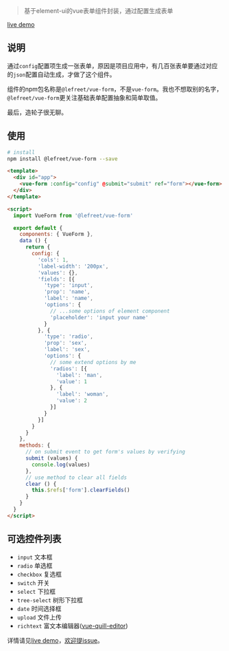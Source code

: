 > 基于element-ui的vue表单组件封装，通过配置生成表单

[live demo](https://lefreet.github.io/vue-form/)

## 说明

通过`config`配置项生成一张表单，原因是项目应用中，有几百张表单要通过对应的`json`配置自动生成，才做了这个组件。

组件的npm包名称是`@lefreet/vue-form`，不是`vue-form`。我也不想取别的名字，`@lefreet/vue-form`更关注基础表单配置抽象和简单取值。

最后，造轮子很无聊。

## 使用

```bash
# install
npm install @lefreet/vue-form --save
```

```html
<template>
  <div id="app">
    <vue-form :config="config" @submit="submit" ref="form"></vue-form>
  </div>
</template>

<script>
  import VueForm from '@lefreet/vue-form'

  export default {
    components: { VueForm },
    data () {
      return {
        config: {
          'cols': 1,
          'label-width': '200px',
          'values': {},
          'fields': [{
            'type': 'input',
            'prop': 'name',
            'label': 'name',
            'options': {
              // ...some options of element component
              'placeholder': 'input your name'
            }
          }, {
            'type': 'radio',
            'prop': 'sex',
            'label': 'sex',
            'options': {
              // some extend options by me
              'radios': [{
                'label': 'man',
                'value': 1  
              }, {
                'label': 'woman',
                'value': 2
              }]
            }
          }]
        }
      }
    },
    methods: {
      // on submit event to get form's values by verifying
      submit (values) {
        console.log(values)
      },
      // use method to clear all fields
      clear () {
        this.$refs['form'].clearFields()
      }
    }
  }
</script>
```

## 可选控件列表

* `input` 文本框
* `radio` 单选框
* `checkbox` 复选框
* `switch` 开关
* `select` 下拉框
* `tree-select` 树形下拉框
* `date` 时间选择框
* `upload` 文件上传
* `richtext` 富文本编辑器([vue-quill-editor](https://github.com/surmon-china/vue-quill-editor))

详情请见[live demo](https://lefreet.github.io/vue-form/)，[欢迎提issue](https://github.com/lefreet/vue-form/issues)。


